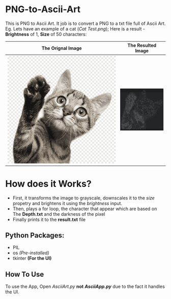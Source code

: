 # PNG-to-Ascii-Art
 
This is PNG to Ascii Art. It job is to convert a PNG to a txt file full of Ascii Art.  Eg. Lets have an example of a cat (_Cat Test.png_); Here is a result - **Brightness** of 1, **Size** of 50 characters:

The Orignal Image         |  The Resulted Image
:-------------------------:|:-------------------------:
![](./Cat%20Test.png)   |  ![](./Cat%20PNG%20Result.png)

How does it Works?
==================

* First, it transforms the image to grayscale, downscales it to the _size_ propetry and brightens it using the _brightness_ input.
* Then, plays a for loop, the character that appear which are based on The **Depth.txt** and the darkness of the pixel
* Finally prints it to the **result.txt** file

## Python Packages: ##

* PIL
* os _(Pre-installed)_
* tkinter **(For the UI)**

## How To Use ##

To use the App, Open _AsciiArt.py_ **not** **_AsciiApp.py_** due to the fact it handles the UI.